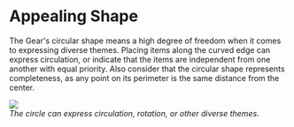 # Appealing Shape

The Gear's circular shape means a high degree of freedom when it comes to expressing diverse themes. Placing items along the curved edge can express circulation, or indicate that the items are independent from one another with equal priority. Also consider that the circular shape represents completeness, as any point on its perimeter is the same distance from the center.

![](media/circular_ux_3.1.0-850x207.png)  
*The circle can express circulation, rotation, or other diverse themes.*
